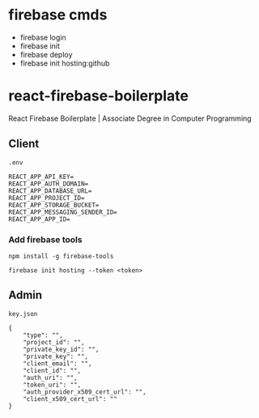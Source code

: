 # firebase cmds
* firebase login
* firebase init
* firebase deploy
* firebase init hosting:github


# react-firebase-boilerplate

React Firebase Boilerplate | Associate Degree in Computer Programming

## Client

`.env`

```
REACT_APP_API_KEY=
REACT_APP_AUTH_DOMAIN=
REACT_APP_DATABASE_URL=
REACT_APP_PROJECT_ID=
REACT_APP_STORAGE_BUCKET=
REACT_APP_MESSAGING_SENDER_ID=
REACT_APP_APP_ID=
```

### Add firebase tools

`npm install -g firebase-tools`

`firebase init hosting --token <token>`



## Admin

`key.json`

```
{
    "type": "",
    "project_id": "",
    "private_key_id": "",
    "private_key": "",
    "client_email": "",
    "client_id": "",
    "auth_uri": "",
    "token_uri": "",
    "auth_provider_x509_cert_url": "",
    "client_x509_cert_url": ""
} 
```